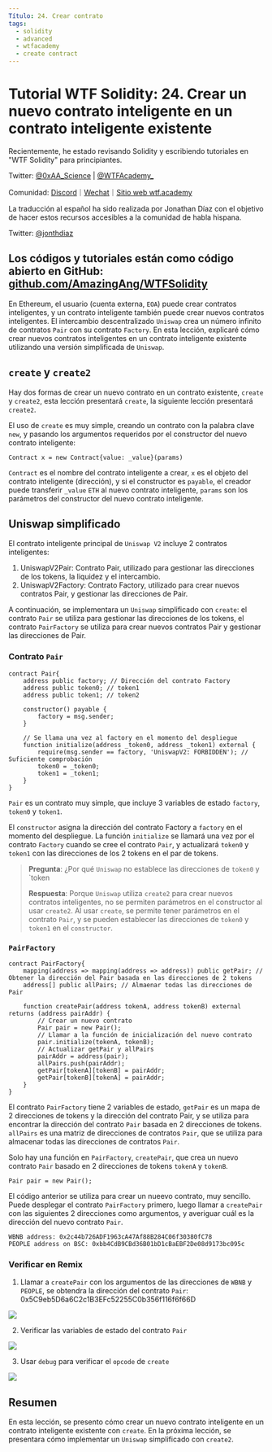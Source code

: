 ```yaml
---
Título: 24. Crear contrato
tags:
  - solidity
  - advanced
  - wtfacademy
  - create contract
---
```


# Tutorial WTF Solidity: 24. Crear un nuevo contrato inteligente en un contrato inteligente existente

Recientemente, he estado revisando Solidity y escribiendo tutoriales en "WTF Solidity" para principiantes.

Twitter: [@0xAA_Science](https://twitter.com/0xAA_Science) | [@WTFAcademy_](https://twitter.com/WTFAcademy_)

Comunidad: [Discord](https://discord.gg/5akcruXrsk)｜[Wechat](https://docs.google.com/forms/d/e/1FAIpQLSe4KGT8Sh6sJ7hedQRuIYirOoZK_85miz3dw7vA1-YjodgJ-A/viewform?usp=sf_link)｜[Sitio web wtf.academy](https://wtf.academy)

La traducción al español ha sido realizada por Jonathan Díaz con el objetivo de hacer estos recursos accesibles a la comunidad de habla hispana.

Twitter: [@jonthdiaz](https://twitter.com/jonthdiaz)

Los códigos y tutoriales están como código abierto en GitHub: [github.com/AmazingAng/WTFSolidity](https://github.com/AmazingAng/WTFSolidity)
-----

En Ethereum, el usuario (cuenta externa, `EOA`) puede crear contratos inteligentes, y un contrato inteligente también puede crear nuevos contratos inteligentes. El intercambio descentralizado `Uniswap` crea un número infinito de contratos `Pair` con su contrato `Factory`. En esta lección, explicaré cómo crear nuevos contratos inteligentes en un contrato inteligente existente utilizando una versión simplificada de `Uniswap`.

## `create` y `create2`
Hay dos formas de crear un nuevo contrato en un contrato existente, `create` y `create2`, esta lección presentará `create`, la siguiente lección presentará `create2`.

El uso de `create` es muy simple, creando un contrato con la palabra clave `new`, y pasando los argumentos requeridos por el constructor del nuevo contrato inteligente:

```solidity
Contract x = new Contract{value: _value}(params)
```

`Contract` es el nombre del contrato inteligente a crear, `x` es el objeto del contrato inteligente (dirección), y si el constructor es `payable`, el creador puede transferir `_value` `ETH` al nuevo contrato inteligente, `params` son los parámetros del constructor del nuevo contrato inteligente.

## Uniswap simplificado
El contrato inteligente principal de `Uniswap V2` incluye 2 contratos inteligentes:

1. UniswapV2Pair: Contrato Pair, utilizado para gestionar las direcciones de los tokens, la liquidez y el intercambio.
2. UniswapV2Factory: Contrato Factory, utilizado para crear nuevos contratos Pair, y gestionar las direcciones de Pair.

A continuación, se implementara un `Uniswap` simplificado con `create`: el contrato `Pair` se utiliza para gestionar las direcciones de los tokens, el contrato `PairFactory` se utiliza para crear nuevos contratos Pair y gestionar las direcciones de Pair.

### Contrato `Pair`

```solidity
contract Pair{
    address public factory; // Dirección del contrato Factory 
    address public token0; // token1
    address public token1; // token2

    constructor() payable {
        factory = msg.sender;
    }

    // Se llama una vez al factory en el momento del despliegue
    function initialize(address _token0, address _token1) external {
        require(msg.sender == factory, 'UniswapV2: FORBIDDEN'); // Suficiente comprobación
        token0 = _token0;
        token1 = _token1;
    }
}
```
`Pair` es un contrato muy simple, que incluye 3 variables de estado `factory`, `token0` y `token1`.

El `constructor` asigna la dirección del contrato Factory a `factory` en el momento del despliegue. La función `initialize` se llamará una vez por el contrato `Factory` cuando se cree el contrato `Pair`, y actualizará `token0` y `token1` con las direcciones de los 2 tokens en el par de tokens.

> **Pregunta**: ¿Por qué `Uniswap` no establece las direcciones de `token0` y `token
>
> **Respuesta**: Porque `Uniswap` utiliza `create2` para crear nuevos contratos inteligentes, no se permiten parámetros en el constructor al usar `create2`. Al usar `create`, se permite tener parámetros en el contrato `Pair`, y se pueden establecer las direcciones de `token0` y `token1` en el `constructor`.

### `PairFactory`
```solidity
contract PairFactory{
    mapping(address => mapping(address => address)) public getPair; // Obtener la dirección del Pair basada en las direcciones de 2 tokens
    address[] public allPairs; // Almaenar todas las direcciones de Pair

    function createPair(address tokenA, address tokenB) external returns (address pairAddr) {
        // Crear un nuevo contrato
        Pair pair = new Pair(); 
        // Llamar a la función de inicialización del nuevo contrato
        pair.initialize(tokenA, tokenB);
        // Actualizar getPair y allPairs
        pairAddr = address(pair);
        allPairs.push(pairAddr);
        getPair[tokenA][tokenB] = pairAddr;
        getPair[tokenB][tokenA] = pairAddr;
    }
}
```
El contrato `PairFactory` tiene 2 variables de estado, `getPair` es un mapa de 2 direcciones de tokens y la dirección del contrato Pair, y se utiliza para encontrar la dirección del contrato `Pair` basada en 2 direcciones de tokens. `allPairs` es una matriz de direcciones de contratos `Pair`, que se utiliza para almacenar todas las direcciones de contratos `Pair`.

Solo hay una función en `PairFactory`, `createPair`, que crea un nuevo contrato `Pair` basado en 2 direcciones de tokens `tokenA` y `tokenB`.

```solidity
Pair pair = new Pair(); 
```
El código anterior se utiliza para crear un nueevo contrato, muy sencillo. Puede desplegar el contrato `PairFactory` primero, luego llamar a `createPair` con las siguientes 2 direcciones como argumentos, y averiguar cuál es la dirección del nuevo contrato `Pair`.

```solidity
WBNB address: 0x2c44b726ADF1963cA47Af88B284C06f30380fC78
PEOPLE address on BSC: 0xbb4CdB9CBd36B01bD1cBaEBF2De08d9173bc095c
```

### Verificar en Remix

1. Llamar a `createPair` con los argumentos de las direcciones de `WBNB` y `PEOPLE`, se obtendra la dirección del contrato `Pair`: 0x5C9eb5D6a6C2c1B3EFc52255C0b356f116f6f66D

![](./img/24-1.png)

2. Verificar las variables de estado del contrato `Pair`

![](./img/24-2.png)

3. Usar `debug` para verificar el `opcode` de `create`

![](./img/24-3.png)

## Resumen
En esta lección, se presento cómo crear un nuevo contrato inteligente en un contrato inteligente existente con `create`. En la próxima lección, se presentara cómo implementar un `Uniswap` simplificado con `create2`.

